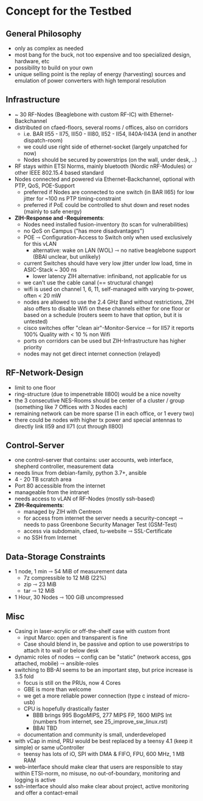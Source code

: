 # Concept for the Testbed

## General Philosophy

- only as complex as needed
- most bang for the buck, not too expensive and too specialized design, hardware, etc
- possibility to build on your own
- unique selling point is the replay of energy (harvesting) sources and emulation of power converters with high temporal resolution

## Infrastructure

- ~ 30 RF-Nodes (Beaglebone with custom RF-IC) with Ethernet-Backchannel
- distributed on cfaed-floors, several rooms / offices, also on corridors
    - i.e. BAR II55 - II75, III50 - III80, II52 - II54, II40A-II43A (end in another dispatch-room)
    - we could use right side of ethernet-socket (largely unpatched for now)
    - Nodes should be secured by powerstrips (on the wall, under desk, ..)
- RF stays within ETSI Norms, mainly bluetooth (Nordic nRF-Modules) or other IEEE 802.15.4 based standard
- Nodes connected and powered via Ethernet-Backchannel, optional with PTP, QoS, POE-Support
    - preferred if Nodes are connected to one switch (in BAR II65) for low jitter for ~100 ns PTP timing-constraint
    - preferred if PoE could be controlled to shut down and reset nodes (mainly to safe energy)
- **ZIH-Response and -Requirements**:
    - Nodes need installed fusion-inventory (to scan for vulnerabilities)
    - no QoS on Campus ("has more disadvantages")
    - POE ⇾ Configuration-Access to Switch only when used exclusively for this vLAN
        - alternative: wake on LAN (WOL) ⇾ no native beaglebone support (BBAI unclear, but unlikely)
    - current Switches should have very low jitter under low load, time in ASIC-Stack ~ 300 ns
        - lower latency ZIH alternative: infiniband, not applicable for us
    - we can't use the cable canal (== structural change)
    - wifi is used on channel 1, 6, 11, self-managed with varying tx-power, often < 20 mW
    - nodes are allowed to use the 2.4 GHz Band without restrictions, ZIH also offers to disable Wifi on these channels either for one floor or based on a schedule (routers seem to have that option, but it is untested)
    - cisco switches offer "clean air"-Monitor-Service ⇾ for II57 it reports 100% Quality with < 10 % non Wifi
    - ports on corridors can be used but ZIH-Infrastructure has higher priority
    - nodes may not get direct internet connection (relayed)

## RF-Network-Design

- limit to one floor
- ring-structure (due to impenetrable II800) would be a nice novelty
- the 3 consecutive NES-Rooms should be center of a cluster / group (something like 7 Offices with 3 Nodes each)
- remaining network can be more sparse (1 in each office, or 1 every two)
- there could be nodes with higher tx power and special antennas to directly link II59 and II71 (cut through II800)

## Control-Server

- one control-server that contains: user accounts, web interface, shepherd controller, measurement data
- needs linux from debian-family, python 3.7+, ansible
- 4 - 20 TB scratch area
- Port 80 accessible from the internet
- manageable from the intranet
- needs access to vLAN of RF-Nodes (mostly ssh-based)
- **ZIH-Requirements**:
    - managed by ZIH with Centreon
    - for access from internet the server needs a security-concept ⇾ needs to pass Greenbone Security Manager Test (GSM-Test)
    - access via subdomain, cfaed, tu-website ⇾ SSL-Certificate
    - no SSH from Internet

## Data-Storage Constraints

- 1 node, 1 min ⇾ 54 MiB of measurement data
    - 7z compressible to 12 MiB (22%)
    - zip ⇾ 23 MiB
    - tar ⇾ 12 MiB
- 1 Hour, 30 Nodes ⇾ 100 GiB uncompressed


## Misc

- Casing in laser-acrylic or off-the-shelf case with custom front
    - input Marco: open and transparent is fine
    - Case should blend in, be passive and option to use powerstrips to attach it to wall or below desk
- dynamic roles of nodes ⇾ config can be "static" (network access, gps attached, mobile) ⇾ ansible-roles
- switching to BB-AI seems to be an important step, but price increase is 3.5 fold
    - focus is still on the PRUs, now 4 Cores
    - GBE is more than welcome
    - we get a more reliable power connection (type c instead of micro-usb)
    - CPU is hopefully drastically faster
        - BBB brings 995 BogoMIPS, 277 MIPS FP, 1600 MIPS Int (numbers from internet, see 25_improve_sw_linux.rst)
        - BBAI TBD
    - documentation and community is small, underdeveloped
- with vCap in mind, PRU would be best replaced by a teensy 4.1 (keep it simple) or same uController
    - teensy has lots of iO, SPI with DMA & FIFO, FPU, 600 MHz, 1 MB RAM
- web-interface should make clear that users are responsible to stay within ETSI-norm, no misuse, no out-of-boundary, monitoring and logging is active
- ssh-interface should also make clear about project, active monitoring and offer a contact-email
